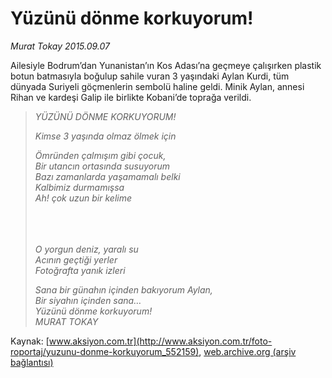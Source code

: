 # Yüzünü dönme korkuyorum!

*Murat Tokay 2015.09.07*

<div class="pNewsDetailMainContent ctx_content" itemprop="articleBody">
 <p>
  Ailesiyle Bodrum’dan Yunanistan’ın Kos Adası’na geçmeye çalışırken plastik botun batmasıyla boğulup sahile vuran 3 yaşındaki Aylan Kurdi, tüm dünyada Suriyeli göçmenlerin sembolü haline geldi. Minik Aylan, annesi Rihan ve kardeşi Galip ile birlikte Kobani’de toprağa verildi.
 </p>
 <blockquote>
  <p>
  </p>
  <p>
   <em>
    YÜZÜNÜ DÖNME KORKUYORUM!
   </em>
  </p>
  <p>
   <em>
    Kimse 3 yaşında olmaz ölmek için
   </em>
  </p>
  <p>
   <em>
    Ömründen çalmışım gibi çocuk,
    <br>
     Bir utancın ortasında susuyorum
     <br>
      Bazı zamanlarda yaşamamalı belki
      <br>
       Kalbimiz durmamışsa
       <br>
        Ah! çok uzun bir kelime
       </br>
      </br>
     </br>
    </br>
   </em>
  </p>
  <p>
   <em>
    O yorgun deniz, yaralı su
    <br/>
    Acının geçtiği yerler
    <br/>
    Fotoğrafta yanık izleri
   </em>
  </p>
  <p>
   <em>
    Sana bir günahın içinden bakıyorum Aylan,
    <br/>
    Bir siyahın içinden sana…
    <br/>
    Yüzünü dönme korkuyorum!
    <br/>
    MURAT TOKAY
   </em>
  </p>
 </blockquote>
 <p>
 </p>
</div>


Kaynak: [www.aksiyon.com.tr](http://www.aksiyon.com.tr/foto-roportaj/yuzunu-donme-korkuyorum_552159), [web.archive.org (arşiv bağlantısı)](http://web.archive.org/web/20160104110501/http://www.aksiyon.com.tr/foto-roportaj/yuzunu-donme-korkuyorum_552159)
